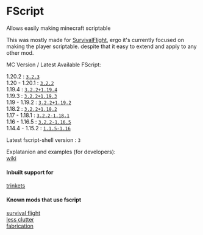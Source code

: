 # FScript

Allows easily making minecraft scriptable

This was mostly made for [SurvivalFlight](https://github.com/sfort/MC-SurvivalFlight),
ergo it's currently focused on making the player scriptable.
despite that it easy to extend and apply to any other mod.

MC Version / Latest Available FScript:

1.20.2          : [`3.2.3`](https://github.com/SFort/FScript/releases/tag/r3.2.3)  
1.20   - 1.20.1 : [`3.2.2`](https://github.com/SFort/FScript/releases/tag/r3.2.2)  
1.19.4          : [`3.2.2+1.19.4`](https://github.com/SFort/FScript/releases/tag/r3.2.2)  
1.19.3          : [`3.2.2+1.19.3`](https://github.com/SFort/FScript/releases/tag/r3.2.2)  
1.19   - 1.19.2 : [`3.2.2+1.19.2`](https://github.com/SFort/FScript/releases/tag/r3.2.2)  
1.18.2          : [`3.2.2+1.18.2`](https://github.com/SFort/FScript/releases/tag/r3.2.2)  
1.17   - 1.18.1 : [`3.2.2-1.18.1`](https://github.com/SFort/FScript/releases/tag/r3.2.2)  
1.16   - 1.16.5 : [`3.2.2-1.16.5`](https://github.com/SFort/FScript/releases/tag/r3.2.2)  
1.14.4 - 1.15.2 : [`1.1.5-1.16`](https://github.com/SFort/FScript/releases/tag/r1.1.5)  


Latest fscript-shell version : `3`

Explatanion and examples (for developers):  
[wiki](https://github.com/SFort/FScript/wiki)

#### Inbuilt support for
[trinkets](https://github.com/emilyploszaj/trinkets)

#### Known mods that use fscript
[survival flight](https://github.com/sfort/mc-survivalflight)  
[less clutter](https://github.com/sfort/mc-lessclutter)  
[fabrication](https://github.com/unascribed/fabrication)
